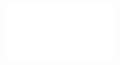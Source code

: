 ![Proposition 187. This doctrine of the Kingdom gives coherency to the gospels, and indicates the unity of design in each of them.](Proposition%20187.%20This%20doctrine%20of%20the%20Kingdom%20gives%20coherency%20to%20the%20gospels,%20and%20indicates%20the%20unity%20of%20design%20in%20each%20of%20them..md)